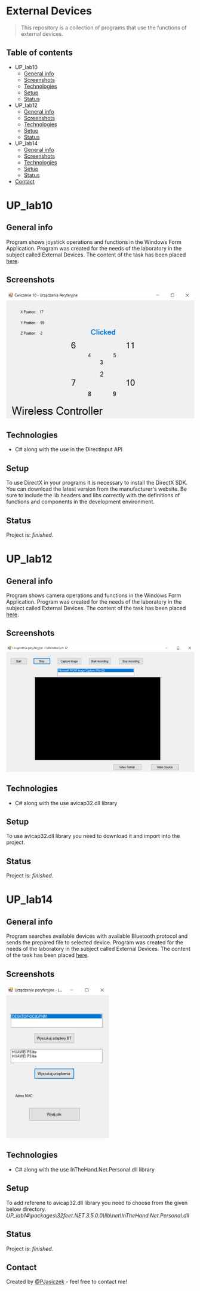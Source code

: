 # External Devices
> This repository is a collection of programs that use the functions of external devices.

## Table of contents
* UP_lab10
    * [General info](#general-info)
    * [Screenshots](#screenshots)
    * [Technologies](#technologies)
    * [Setup](#setup)
    * [Status](#status)
* UP_lab12
    * [General info](#general-info-1)
    * [Screenshots](#screenshots-1)
    * [Technologies](#technologies-1)
    * [Setup](#setup-1)
    * [Status](#status-1)
* UP_lab14
    * [General info](#general-info-2)
    * [Screenshots](#screenshots-2)
    * [Technologies](#technologies-2)
    * [Setup](#setup-2)
    * [Status](#status-2)
* [Contact](#contact)

# UP_lab10
## General info
Program shows joystick operations and functions in the Windows Form Application. Program was created for the needs of the laboratory in the subject called External Devices. 
The content of the task has been placed [here](http://www.zsk.ict.pwr.wroc.pl/zsk/dyd/intinz/up/lab/lab_10/).

## Screenshots
<img src="./UP_lab10/img/screenshot.png" width="522px" height="341px">

## Technologies
* C# along with the use in the DirectInput API

## Setup
To use DirectX in your programs it is necessary to install the DirectX SDK. You can download the latest version from the manufacturer's website. Be sure to include the lib headers and libs correctly with the definitions of functions and components in the development environment.

## Status
Project is: _finished_.

# UP_lab12
## General info
Program shows camera operations and functions in the Windows Form Application. Program was created for the needs of the laboratory in the subject called External Devices. 
The content of the task has been placed [here](http://www.zsk.ict.pwr.wroc.pl/zsk/dyd/intinz/up/lab/lab_12/).

## Screenshots
<img src="./UP_lab12/img/screenshot.png" width="522px" height="341px">

## Technologies
* C# along with the use avicap32.dll library

## Setup
To use avicap32.dll library you need to download it and import into the project.

## Status
Project is: _finished_.

# UP_lab14
## General info
Program searches available devices with available Bluetooth protocol and sends the prepared file to selected device. Program was created for the needs of the laboratory in the subject called External Devices. 
The content of the task has been placed [here](http://www.zsk.ict.pwr.wroc.pl/zsk/dyd/intinz/up/lab/lab_14/).

## Screenshots
<img src="./UP_lab14/img/screenshot.png" width="275px" height="410px">

## Technologies
* C# along with the use InTheHand.Net.Personal.dll library

## Setup
To add referene to avicap32.dll library you need to choose from the given below directory. 
_UP_lab14\packages\32feet.NET.3.5.0.0\lib\net\InTheHand.Net.Personal.dll_

## Status
Project is: _finished_.

## Contact
Created by [@PJasiczek](http://www.piotrjasiczek.pl/) - feel free to contact me!